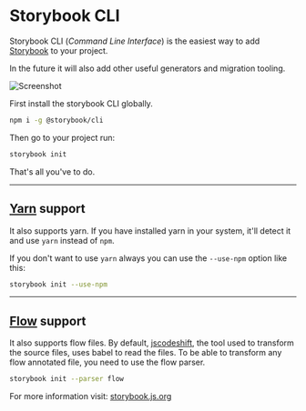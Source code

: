 # Storybook CLI

Storybook CLI (*Command Line Interface*) is the easiest way to add [Storybook](https://github.com/storybooks/storybook) to your project.

In the future it will also add other useful generators and migration tooling.

![Screenshot](docs/getstorybook.png)

First install the storybook CLI globally.

```sh
npm i -g @storybook/cli
```

Then go to your project run:

```sh
storybook init
```

That's all you've to do.

* * *

## [Yarn](https://github.com/yarnpkg/yarn) support

It also supports yarn.
If you have installed yarn in your system, it'll detect it and use `yarn` instead of `npm`.

If you don't want to use `yarn` always you can use the `--use-npm` option like this:

```sh
storybook init --use-npm
```

* * *

## [Flow](https://flow.org/) support

It also supports flow files. By default, [jscodeshift](https://github.com/facebook/jscodeshift), the tool used to transform the source files, uses babel to read the files. To be able to transform any flow annotated file, you need to use the flow parser.

```sh
storybook init --parser flow
```

For more information visit: [storybook.js.org](https://storybook.js.org)
